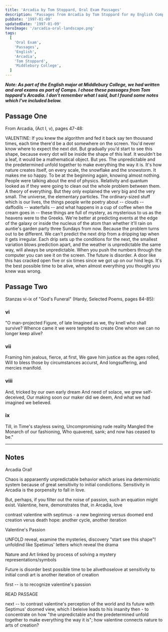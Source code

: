 ```yaml
---
title: 'Arcadia by Tom Stoppard, Oral Exam Passages'
description: 'Passages from Arcadia by Tom Stoppard for my English Comprehensive Oral Exam at Middlebury College in 1996.'
pubDate: '1997-01-09'
updatedDate: '1997-01-09'
heroImage: '/arcadia-oral-landscape.png'
tags:
  [
    'Oral Exam',
    'Passages',
    'English',
    'Arcadia',
    'Tom Stoppard',
    'Middlebury College',
  ]
---
```


**_Note: As part of the English major at Middlebury College, we had written and oral exams as part of Comps. I chose these passages from Tom toppard's Arcadia. I don't remember what I said, but I found some notes which I've included below._**

## Passage One

From Arcadia, (Act I, v), pages 47-48:

VALENTINE: If you knew the algorithm and fed it back say ten thousand times, each time there'd be a dot somewhere on the screen. You'd never know where to expect the next dot. But gradually you'd start to see this shape, because every dot will be inside the shape of this leaf. It wouldn't be a leaf, it would be a mathematical object. But yes. The unpredictable and the predetermined unfold together to make everything the way it is. It's how nature creates itself, on every scale, the snowflake and the snowstorm. It makes me so happy. To be at the beginning again, knowing almost nothing. People were talking about the end of physics. Relativity and quantum looked as if they were going to clean out the whole problem between them. A theory of everything. But they only explained the very big and the very small. The universe, the elementary particles. The ordinary-sized stuff which is our lives, the things people write poetry about -- clouds -- daffodils -- waterfalls -- and what happens in a cup of coffee when the cream goes in -- these things are full of mystery, as mysterious to us as the heavens were to the Greeks. We're better at predicting events at the edge of the galaxy or inside the nucleus of the atom than whether it'll rain on auntie's garden party three Sundays from now. Because the problem turns out to be different. We can't predict the next drip from a dripping tap when it gets irregular. Each drip sets up the conditions for the next, the smallest variation blows prediction apart, and the weather is unpredictable the same way, will always be unpredictable. When you push the numbers through the computer you can see it on the screen. The future is disorder. A door like this has cracked open five or six times since we got up on our hind legs. It's the best possible time to be alive, when almost everything you thought you knew was wrong.

## Passage Two

Stanzas vi-ix of "God's Funeral" (Hardy, Selected Poems, pages 84-85):

### vi

"O man-projected Figure, of late
Imagined as we, thy knell who shall survive?
Whence came it we were tempted to create
One whom we can no longer keep alive?

### vii

Framing him jealous, fierce, at first,
We gave him justice as the ages rolled,
Will to bless those by circumstances accurst,
And longsuffering, and mercies manifold.

### viii

And, tricked by our own early dream
And need of solace, we grew self-deceived,
Our making soon our maker did we deem,
And what we had imagined we believed.

### ix

Till, in Time's stayless swing,
Uncompromising rude reality
Mangled the Monarch of our fashioning,
Who quavered, sank; and now has ceased to be."

---

## Notes

Arcadia Oral!

Chaos is apparaently unpredictable behavior which arises ina deterministic system because of great sensitivity to initial condictions. Sensitivity in Arcadia is the porpensity to fall in love.

But, perhaps, if you filter out the noise of passion, such an equation might exist. Valentine, here, demonstrates that, in Arcadia, love

contrast valentine with septimus - a new beginning versus doomed end
creation verus death
hope: another cycle, another iteration

Valentine's Passion

UNFOLD
reveal, examine the mysteries, discovery "start see this shape"!
unfoldind like Spetimus' letters which reveal the drama

Nature and Art
linked by process of solving a mystery
representations/symbols

Future is disorder
best possible time to be alivethoselove at sensitivity to initial condi
art is another iteration of creation

first -- is to recognize valentine's passion

READ PASSAGE

next -- to contrast valentine's perception of the world and its future with Septimus' doomed view, which I beleive leads to his insanity
then - to concentrate on how "the unpredictable and the predetermined unfold together to make everything the way it is"; how valentine connects nature to arts of creation?

